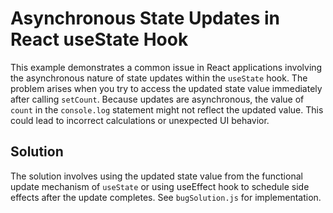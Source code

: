 # Asynchronous State Updates in React useState Hook
This example demonstrates a common issue in React applications involving the asynchronous nature of state updates within the `useState` hook.  The problem arises when you try to access the updated state value immediately after calling `setCount`. Because updates are asynchronous, the value of `count` in the `console.log` statement might not reflect the updated value. This could lead to incorrect calculations or unexpected UI behavior.

## Solution
The solution involves using the updated state value from the functional update mechanism of `useState` or using useEffect hook to schedule side effects after the update completes.  See `bugSolution.js` for implementation.